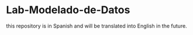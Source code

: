 # Lab-Modelado-de-Datos
this repository is in Spanish and will be translated into English in the future.
